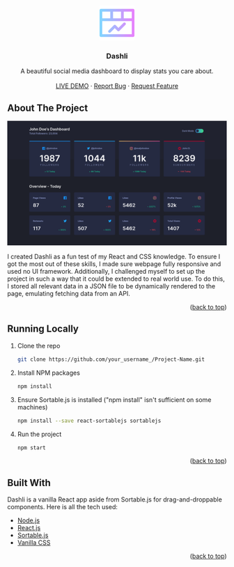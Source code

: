 <!-- PROJECT LOGO -->
<br />
<div align="center">
  <a href="https://github.com/iandraves/SocialMediaDashboard">
    <img src="public/favicon.png" alt="Logo" width="80" height="80">
  </a>

  <h3 align="center">Dashli</h3>

  <p align="center">
    A beautiful social media dashboard to display stats you care about.
    <br />
    <br />
    <a href="https://github.com/iandraves/SocialMediaDashboard">LIVE DEMO</a>
    ·
    <a href="https://github.com/iandraves/SocialMediaDashboard/issues">Report Bug</a>
    ·
    <a href="https://github.com/iandraves/SocialMediaDashboard/issues">Request Feature</a>
  </p>
</div>

<!-- ABOUT THE PROJECT -->

## About The Project

[![Product Name Screen Shot][product-screenshot]](https://github.com/iandraves/SocialMediaDashboard)

I created Dashli as a fun test of my React and CSS knowledge. To ensure I got the most out of these skills, I made sure webpage fully responsive and used no UI framework. Additionally, I challenged myself to set up the project in such a way that it could be extended to real world use. To do this, I stored all relevant data in a JSON file to be dynamically rendered to the page, emulating fetching data from an API.

<p align="right">(<a href="#top">back to top</a>)</p>

<!-- RUNNING LOCALLY -->

## Running Locally

1. Clone the repo
    ```sh
    git clone https://github.com/your_username_/Project-Name.git
    ```
2. Install NPM packages
    ```sh
    npm install
    ```
3. Ensure Sortable.js is installed ("npm install" isn't sufficient on some machines)

    ```sh
    npm install --save react-sortablejs sortablejs
    ```

4. Run the project

    ```sh
    npm start
    ```

<p align="right">(<a href="#top">back to top</a>)</p>

<!-- BUILT WITH -->

## Built With

Dashli is a vanilla React app aside from Sortable.js for drag-and-droppable components. Here is all the tech used:

-   [Node.js](https://nodejs.org/en/)
-   [React.js](https://reactjs.org/)
-   [Sortable.js](https://sortablejs.github.io/Sortable/)
-   [Vanilla CSS](https://i.giphy.com/media/13FrpeVH09Zrb2/giphy.webp)

<p align="right">(<a href="#top">back to top</a>)</p>

<!-- MARKDOWN LINKS & IMAGES -->

[product-screenshot]: public/screenshot.png
